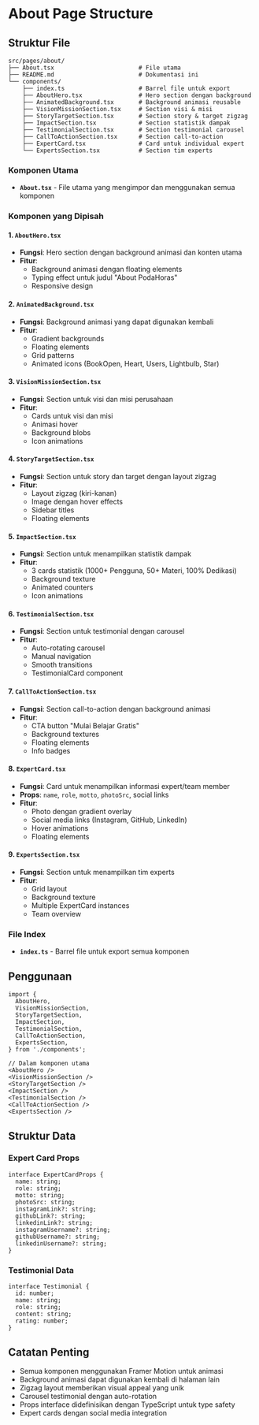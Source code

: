 # About Page Structure

## Struktur File

```
src/pages/about/
├── About.tsx                        # File utama
├── README.md                        # Dokumentasi ini
└── components/
    ├── index.ts                     # Barrel file untuk export
    ├── AboutHero.tsx                # Hero section dengan background
    ├── AnimatedBackground.tsx       # Background animasi reusable
    ├── VisionMissionSection.tsx     # Section visi & misi
    ├── StoryTargetSection.tsx       # Section story & target zigzag
    ├── ImpactSection.tsx            # Section statistik dampak
    ├── TestimonialSection.tsx       # Section testimonial carousel
    ├── CallToActionSection.tsx      # Section call-to-action
    ├── ExpertCard.tsx               # Card untuk individual expert
    └── ExpertsSection.tsx           # Section tim experts
```

### Komponen Utama

- **`About.tsx`** - File utama yang mengimpor dan menggunakan semua komponen

### Komponen yang Dipisah

#### 1. `AboutHero.tsx`

- **Fungsi**: Hero section dengan background animasi dan konten utama
- **Fitur**:
  - Background animasi dengan floating elements
  - Typing effect untuk judul "About PodaHoras"
  - Responsive design

#### 2. `AnimatedBackground.tsx`

- **Fungsi**: Background animasi yang dapat digunakan kembali
- **Fitur**:
  - Gradient backgrounds
  - Floating elements
  - Grid patterns
  - Animated icons (BookOpen, Heart, Users, Lightbulb, Star)

#### 3. `VisionMissionSection.tsx`

- **Fungsi**: Section untuk visi dan misi perusahaan
- **Fitur**:
  - Cards untuk visi dan misi
  - Animasi hover
  - Background blobs
  - Icon animations

#### 4. `StoryTargetSection.tsx`

- **Fungsi**: Section untuk story dan target dengan layout zigzag
- **Fitur**:
  - Layout zigzag (kiri-kanan)
  - Image dengan hover effects
  - Sidebar titles
  - Floating elements

#### 5. `ImpactSection.tsx`

- **Fungsi**: Section untuk menampilkan statistik dampak
- **Fitur**:
  - 3 cards statistik (1000+ Pengguna, 50+ Materi, 100% Dedikasi)
  - Background texture
  - Animated counters
  - Icon animations

#### 6. `TestimonialSection.tsx`

- **Fungsi**: Section untuk testimonial dengan carousel
- **Fitur**:
  - Auto-rotating carousel
  - Manual navigation
  - Smooth transitions
  - TestimonialCard component

#### 7. `CallToActionSection.tsx`

- **Fungsi**: Section call-to-action dengan background animasi
- **Fitur**:
  - CTA button "Mulai Belajar Gratis"
  - Background textures
  - Floating elements
  - Info badges

#### 8. `ExpertCard.tsx`

- **Fungsi**: Card untuk menampilkan informasi expert/team member
- **Props**: `name`, `role`, `motto`, `photoSrc`, social links
- **Fitur**:
  - Photo dengan gradient overlay
  - Social media links (Instagram, GitHub, LinkedIn)
  - Hover animations
  - Floating elements

#### 9. `ExpertsSection.tsx`

- **Fungsi**: Section untuk menampilkan tim experts
- **Fitur**:
  - Grid layout
  - Background texture
  - Multiple ExpertCard instances
  - Team overview

### File Index

- **`index.ts`** - Barrel file untuk export semua komponen

## Penggunaan

```tsx
import {
  AboutHero,
  VisionMissionSection,
  StoryTargetSection,
  ImpactSection,
  TestimonialSection,
  CallToActionSection,
  ExpertsSection,
} from './components';

// Dalam komponen utama
<AboutHero />
<VisionMissionSection />
<StoryTargetSection />
<ImpactSection />
<TestimonialSection />
<CallToActionSection />
<ExpertsSection />
```

## Struktur Data

### Expert Card Props

```tsx
interface ExpertCardProps {
  name: string;
  role: string;
  motto: string;
  photoSrc: string;
  instagramLink?: string;
  githubLink?: string;
  linkedinLink?: string;
  instagramUsername?: string;
  githubUsername?: string;
  linkedinUsername?: string;
}
```

### Testimonial Data

```tsx
interface Testimonial {
  id: number;
  name: string;
  role: string;
  content: string;
  rating: number;
}
```

## Catatan Penting

- Semua komponen menggunakan Framer Motion untuk animasi
- Background animasi dapat digunakan kembali di halaman lain
- Zigzag layout memberikan visual appeal yang unik
- Carousel testimonial dengan auto-rotation
- Props interface didefinisikan dengan TypeScript untuk type safety
- Expert cards dengan social media integration
